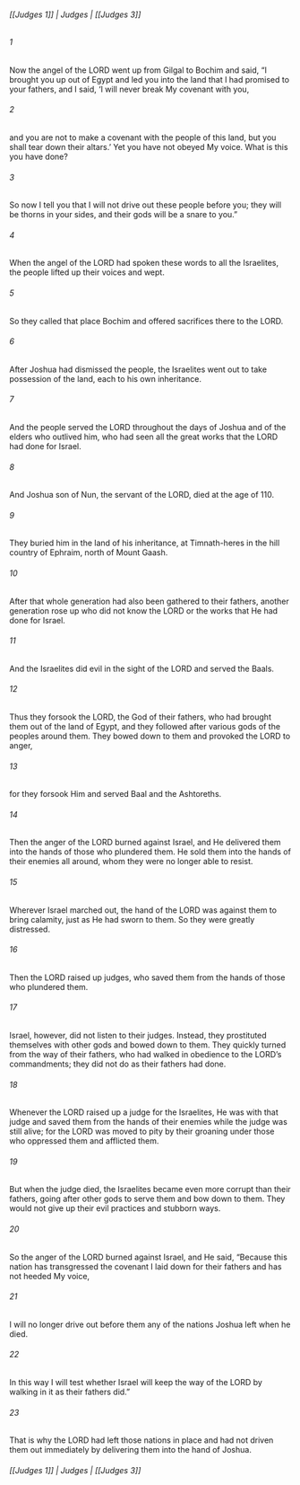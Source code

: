 ###### [[Judges 1]] | Judges | [[Judges 3]]

###### 1
Now the angel of the LORD went up from Gilgal to Bochim and said, “I brought you up out of Egypt and led you into the land that I had promised to your fathers, and I said, ‘I will never break My covenant with you,
###### 2
and you are not to make a covenant with the people of this land, but you shall tear down their altars.’ Yet you have not obeyed My voice. What is this you have done?
###### 3
So now I tell you that I will not drive out these people before you; they will be thorns in your sides, and their gods will be a snare to you.”
###### 4
When the angel of the LORD had spoken these words to all the Israelites, the people lifted up their voices and wept.
###### 5
So they called that place Bochim and offered sacrifices there to the LORD.
###### 6
After Joshua had dismissed the people, the Israelites went out to take possession of the land, each to his own inheritance.
###### 7
And the people served the LORD throughout the days of Joshua and of the elders who outlived him, who had seen all the great works that the LORD had done for Israel.
###### 8
And Joshua son of Nun, the servant of the LORD, died at the age of 110.
###### 9
They buried him in the land of his inheritance, at Timnath-heres in the hill country of Ephraim, north of Mount Gaash.
###### 10
After that whole generation had also been gathered to their fathers, another generation rose up who did not know the LORD or the works that He had done for Israel.
###### 11
And the Israelites did evil in the sight of the LORD and served the Baals.
###### 12
Thus they forsook the LORD, the God of their fathers, who had brought them out of the land of Egypt, and they followed after various gods of the peoples around them. They bowed down to them and provoked the LORD to anger,
###### 13
for they forsook Him and served Baal and the Ashtoreths.
###### 14
Then the anger of the LORD burned against Israel, and He delivered them into the hands of those who plundered them. He sold them into the hands of their enemies all around, whom they were no longer able to resist.
###### 15
Wherever Israel marched out, the hand of the LORD was against them to bring calamity, just as He had sworn to them. So they were greatly distressed.
###### 16
Then the LORD raised up judges, who saved them from the hands of those who plundered them.
###### 17
Israel, however, did not listen to their judges. Instead, they prostituted themselves with other gods and bowed down to them. They quickly turned from the way of their fathers, who had walked in obedience to the LORD’s commandments; they did not do as their fathers had done.
###### 18
Whenever the LORD raised up a judge for the Israelites, He was with that judge and saved them from the hands of their enemies while the judge was still alive; for the LORD was moved to pity by their groaning under those who oppressed them and afflicted them.
###### 19
But when the judge died, the Israelites became even more corrupt than their fathers, going after other gods to serve them and bow down to them. They would not give up their evil practices and stubborn ways.
###### 20
So the anger of the LORD burned against Israel, and He said, “Because this nation has transgressed the covenant I laid down for their fathers and has not heeded My voice,
###### 21
I will no longer drive out before them any of the nations Joshua left when he died.
###### 22
In this way I will test whether Israel will keep the way of the LORD by walking in it as their fathers did.”
###### 23
That is why the LORD had left those nations in place and had not driven them out immediately by delivering them into the hand of Joshua.

###### [[Judges 1]] | Judges | [[Judges 3]]
